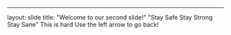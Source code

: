 
---
layout: slide
title: "Welcome to our second slide!"
"Stay Safe Stay Strong Stay Sane"
This is hard
Use the left arrow to go back!
